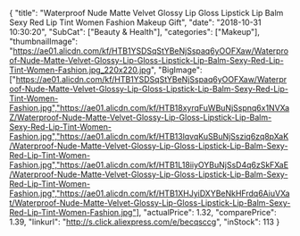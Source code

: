 {
	"title": "Waterproof Nude Matte Velvet Glossy Lip Gloss Lipstick Lip Balm Sexy Red Lip Tint Women Fashion Makeup Gift",
	"date": "2018-10-31 10:30:20",
	"SubCat": ["Beauty & Health"],
	"categories": ["Makeup"],
	"thumbnailImage": "https://ae01.alicdn.com/kf/HTB1YSDSqStYBeNjSspaq6yOOFXaw/Waterproof-Nude-Matte-Velvet-Glossy-Lip-Gloss-Lipstick-Lip-Balm-Sexy-Red-Lip-Tint-Women-Fashion.jpg_220x220.jpg",
	"BigImage": ["https://ae01.alicdn.com/kf/HTB1YSDSqStYBeNjSspaq6yOOFXaw/Waterproof-Nude-Matte-Velvet-Glossy-Lip-Gloss-Lipstick-Lip-Balm-Sexy-Red-Lip-Tint-Women-Fashion.jpg","https://ae01.alicdn.com/kf/HTB18xyrqFuWBuNjSspnq6x1NVXaZ/Waterproof-Nude-Matte-Velvet-Glossy-Lip-Gloss-Lipstick-Lip-Balm-Sexy-Red-Lip-Tint-Women-Fashion.jpg","https://ae01.alicdn.com/kf/HTB13lqvqKuSBuNjSsziq6zq8pXaK/Waterproof-Nude-Matte-Velvet-Glossy-Lip-Gloss-Lipstick-Lip-Balm-Sexy-Red-Lip-Tint-Women-Fashion.jpg","https://ae01.alicdn.com/kf/HTB1L18iiyOYBuNjSsD4q6zSkFXaE/Waterproof-Nude-Matte-Velvet-Glossy-Lip-Gloss-Lipstick-Lip-Balm-Sexy-Red-Lip-Tint-Women-Fashion.jpg","https://ae01.alicdn.com/kf/HTB1XHJyiDXYBeNkHFrdq6AiuVXat/Waterproof-Nude-Matte-Velvet-Glossy-Lip-Gloss-Lipstick-Lip-Balm-Sexy-Red-Lip-Tint-Women-Fashion.jpg"],
	"actualPrice": 1.32,
	"comparePrice": 1.39,
	"linkurl": "http://s.click.aliexpress.com/e/becqsccg",
	"inStock": 113
}
